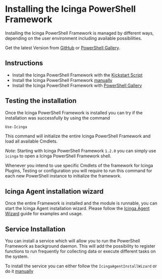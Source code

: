 Installing the Icinga PowerShell Framework
===

Installing the Icinga PowerShell Framework is managed by different ways, depending on the user environment including available possibilities.

Get the latest Version from [GitHub](https://github.com/Icinga/icinga-powershell-framework/releases/latest) or [PowerShell Gallery](https://www.powershellgallery.com/packages/icinga-powershell-framework).

Instructions
---

* Install the Icinga PowerShell Framework with the [Kickstart Script](installation/01-Kickstart-Script.md)
* Install the Icinga PowerShell Framework [manually](installation/02-Manual-Installation.md)
* Install the Icinga PowerShell Framework with [PowerShell Gallery](installation/03-PowerShell-Gallery-Installation.md)

Testing the installation
---

Once the Icinga PowerShell Framework is installed you can try if the installation was successfully by using the command

```powershell
Use-Icinga
```

This command will initialize the entire Icinga PowerShell Framework and load all available Cmdlets.

*Note:* Starting with Icinga PowerShell Framework `1.2.0` you can simply use `icinga` to open a Icinga PowerShell Framework shell.

Whenever you intend to use specific Cmdlets of the framework for Icinga Plugins, Testing or configuration you will require to run this command for each new PowerShell instance to initialize the framework.

Icinga Agent installation wizard
---

Once the entire Framework is installed and the module is runnable, you can start the Icinga Agent installation wizard. Please follow the [Icinga Agent Wizard](installation/04-Icinga-Agent-Wizard.md) guide for examples and usage.

Service Installation
---

You can install a service which will allow you to run the PowerShell Framework as background daemon. This will add the possibility to register functions to run frequently for collecting data or execute different tasks on the system.

To install the service you can either follow the `IcingaAgentInstallWizard` or do it [manually](service/01-Install-Service.md)
